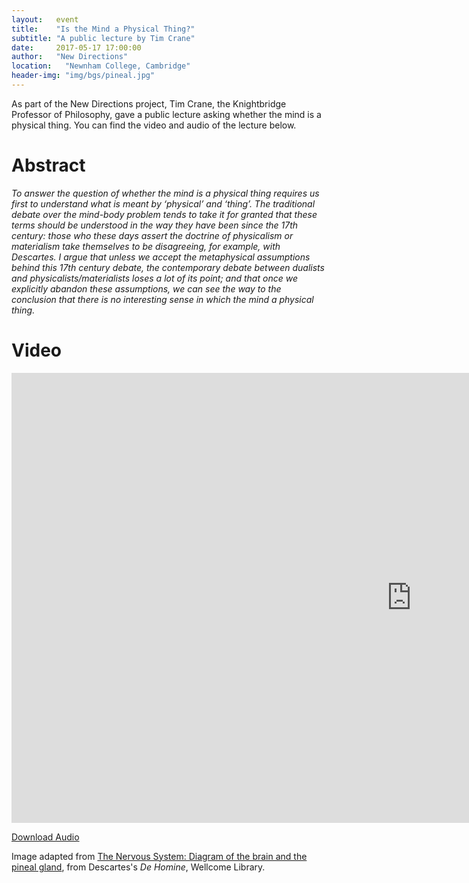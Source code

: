 ```yaml
---
layout:   event
title:    "Is the Mind a Physical Thing?"
subtitle: "A public lecture by Tim Crane"
date:     2017-05-17 17:00:00
author:   "New Directions"
location:	"Newnham College, Cambridge"
header-img: "img/bgs/pineal.jpg"
---
```


As part of the New Directions project, Tim Crane, the Knightbridge Professor of Philosophy, gave a public lecture asking whether the mind is a physical thing. You can find the video and audio of the lecture below.

# Abstract

*To answer the question of whether the mind is a physical thing requires us first to understand what is meant by ‘physical’ and ‘thing’. The traditional debate over the mind-body problem tends to take it for granted that these terms should be understood in the way they have been since the 17th century: those who these days assert the doctrine of physicalism or materialism take themselves to be disagreeing, for example, with Descartes. I argue that unless we accept the metaphysical assumptions behind this 17th century debate, the contemporary debate between dualists and physicalists/materialists loses a lot of its point; and that once we explicitly abandon these assumptions, we can see the way to the conclusion that there is no interesting sense in which the mind a physical thing.*

# Video

<iframe width="1280" height="720" src="https://sms.cam.ac.uk/media/2488086/embed" frameborder="0" scrolling="no" allowfullscreen></iframe>

[Download Audio](https://downloads.sms.cam.ac.uk/2488086/2488093.mp3)

<span class="caption text-muted">Image adapted from <a href="https://commons.wikimedia.org/wiki/File:Descartes;_The_Nervous_System._Diagram_of_the_brain_Wellcome_L0006584.jpg" target="_blank">The Nervous System: Diagram of the brain and the pineal gland</a>, from Descartes's <em>De Homine</em>, Wellcome Library.</span>
